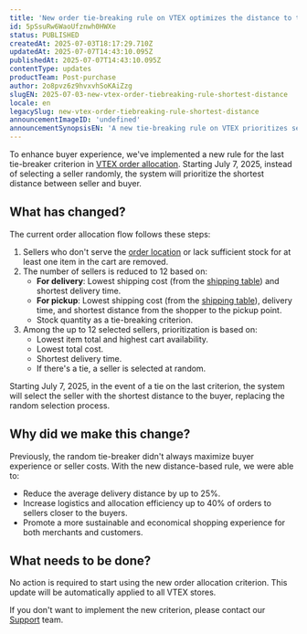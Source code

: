 ```yaml
---
title: 'New order tie-breaking rule on VTEX optimizes the distance to the buyer'
id: 5pSsuRw6WaoUfznwh0HWXe
status: PUBLISHED
createdAt: 2025-07-03T18:17:29.710Z
updatedAt: 2025-07-07T14:43:10.095Z
publishedAt: 2025-07-07T14:43:10.095Z
contentType: updates
productTeam: Post-purchase
author: 2o8pvz6z9hvxvhSoKAiZzg
slugEN: 2025-07-03-new-vtex-order-tiebreaking-rule-shortest-distance
locale: en
legacySlug: new-vtex-order-tiebreaking-rule-shortest-distance
announcementImageID: 'undefined'
announcementSynopsisEN: 'A new tie-breaking rule on VTEX prioritizes sellers with closer delivery to buyers.'
---
```


To enhance buyer experience, we've implemented a new rule for the last tie-breaker criterion in [VTEX order allocation](https://help.vtex.com/en/tutorial/white-label-sellers-selection--3MemNQ4pKkWCpMdzI27AHa). Starting July 7, 2025, instead of selecting a seller randomly, the system will prioritize the shortest distance between seller and buyer.

## What has changed?

The current order allocation flow follows these steps:

1. Sellers who don't serve the [order location](https://help.vtex.com/en/tutorial/configure-seller-regionalization--32t6wLpQCEnumoh8TjT5fw) or lack sufficient stock for at least one item in the cart are removed.
2. The number of sellers is reduced to 12 based on:
    * **For delivery**: Lowest shipping cost (from the [shipping table](https://help.vtex.com/en/tutorial/shipping-rate-template--tutorials_127)) and shortest delivery time.
    * **For pickup**: Lowest shipping cost (from the [shipping table](https://help.vtex.com/en/tutorial/shipping-rate-template--tutorials_127)), delivery time, and shortest distance from the shopper to the pickup point.
    * Stock quantity as a tie-breaking criterion.
3. Among the up to 12 selected sellers, prioritization is based on:
    * Lowest item total and highest cart availability.
    * Lowest total cost.
    * Shortest delivery time.
    * If there's a tie, a seller is selected at random.

Starting July 7, 2025, in the event of a tie on the last criterion, the system will select the seller with the shortest distance to the buyer, replacing the random selection process.

## Why did we make this change?

Previously, the random tie-breaker didn't always maximize buyer experience or seller costs. With the new distance-based rule, we were able to:

* Reduce the average delivery distance by up to 25%.
* Increase logistics and allocation efficiency up to 40% of orders to sellers closer to the buyers.
* Promote a more sustainable and economical shopping experience for both merchants and customers.

## What needs to be done?

No action is required to start using the new order allocation criterion. This update will be automatically applied to all VTEX stores. 

If you don't want to implement the new criterion, please contact our [Support](https://support.vtex.com/hc/en-us/requests) team.

